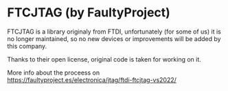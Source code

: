 # FTCJTAG (by FaultyProject)
FTCJTAG is a library originaly from FTDI, unfortunately (for some of us) it is no longer maintained, so no new devices or improvements will be added by this company.

Thanks to their open license, original code is taken for working on it.

More info about the proceess on https://faultyproject.es/electronica/jtag/ftdi-ftcjtag-vs2022/
